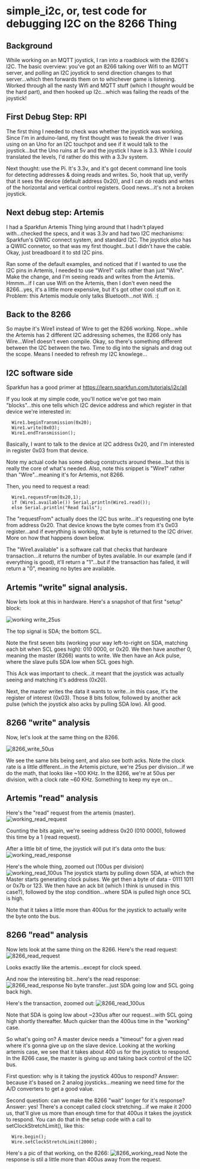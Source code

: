 # simple_i2c, or, test code for debugging I2C on the 8266 Thing
## Background
While working on an MQTT joystick, I ran into a roadblock with the 8266's I2C.  The basic overview:  you've got an 8266 talking over
Wifi to an MQTT server, and polling an I2C joystick to send direction changes to that server...which then forwards them on to
whichever game is listening.  Worked through all the nasty Wifi and MQTT stuff (which I *thought* would be the hard part), 
and then hooked up I2c...which was failing the reads of the joystick!

## First Debug Step:  RPI
The first thing I needed to check was whether the joystick was working.  Since I'm in arduino-land, my first thought was to 
tweak the driver I was using on an Uno for an I2C touchpot and see if it would talk to the joystick...but the Uno ruins at 5v and
the joystick I have is 3.3.  While I *could* translated the levels, I'd rather do this with a 3.3v system.

Next thought:  use the Pi.  It's 3.3v, and it's got decent command line tools for detecting addresses & doing reads and writes.
So, hook that up, verify that it sees the device (default address 0x20), and I can do reads and writes of the horizontal and 
vertical control registers.  Good news...it's not a broken joystick.

## Next debug step:  Artemis
I had a Sparkfun Artemis Thing lying around that I hadn't played with...checked the specs, and it was 3.3v and had two I2C mechanisms:
Sparkfun's QWIIC connect system, and standard I2C.  The joystick *also* has a QWIIC connetor, so that was my first thought...but I 
didn't have the cable.   Okay, just breadboard it to std I2C pins.

Ran some of the default examples, and noticed that if I wanted to use the I2C pins in Artemis, I needed to use "Wire1" calls rather than
just "Wire".  Make the change, and I'm seeing reads and writes from the Artemis.  Hmmm...if I can use Wifi on the Artemis, then I
don't even need the 8266...yes, it's a little more expensive, but it's got other cool stuff on it.  Problem:  this Artemis module
only talks Bluetooth...not Wifi.  :(

## Back to the 8266
So maybe it's Wire1 instead of Wire to get the 8266 working.  Nope...while the Artemis has 2 different I2C addressing schemes, the 
8266 only has Wire...Wire1 doesn't even compile.  Okay, so there's something different between the I2C between the two.  Time
to dig into the signals and drag out the scope.  Means I needed to refresh my I2C knowlege...

## I2C software side
Sparkfun has a good primer at
https://learn.sparkfun.com/tutorials/i2c/all

If you look at my simple code, you'll notice we've got two main "blocks"...this one tells which I2C device address and which register in that device we're interested in:
```
  Wire1.beginTransmission(0x20);
  Wire1.write(0x03);
  Wire1.endTransmission();
```
Basically, I want to talk to the device at I2C address 0x20, and I'm interested in register 0x03 from that device.

Note my actual code has some debug constructs around these...but this is really the core of what's needed.  Also, note this snippet is "Wire1" rather than "Wire"...meaning it's for Artemis, not 8266.

Then, you need to request a read:
```
  Wire1.requestFrom(0x20,1);
  if (Wire1.available()) Serial.println(Wire1.read());
  else Serial.println("Read fails");
```
The "requestFrom" actually does the I2C bus write...it's requesting one byte from address 0x20.  That device knows the byte comes from it's 0x03 register...and if everything is working, that byte is returned to the I2C driver.  More on how that happens down below.  

The "Wire1.available" is a software call that checks that hardware transaction...it returns the number of bytes available.  In our example (and if everything is good), it'll return a "1"...but if the transaction has failed, it will return a "0", meaning no bytes are available.

## Artemis "write" signal analysis.
Now lets look at this in hardware.  Here's a snapshot of that first "setup" block:

![working write_25us](https://user-images.githubusercontent.com/43499190/67578581-f93b0980-f6ff-11e9-9224-e4eb8ceff015.jpg)

The top signal is SDA; the bottom SCL.

Note the first seven bits (working your way left-to-right on SDA, matching each bit when SCL goes high): 010 0000, or 0x20.
We then have another 0, meaning the master (8266) wants to write.  We then have an Ack pulse, where the slave pulls SDA low when SCL goes high.

This Ack was important to check...it meant that the joystick was actually seeing and matching it's address (0x20).

Next, the master writes the data it wants to write...in this case, it's the register of interest (0x03).  Those 8 bits follow, followed by another ack pulse (which the joystick also acks by pulling SDA low).  All good.

## 8266 "write" analysis
Now, let's look at the same thing on the 8266.

![8266_write_50us](https://user-images.githubusercontent.com/43499190/67580181-2210ce00-f703-11e9-8816-ac9dd84ef116.jpg)

We see the same bits being sent, and also see both acks.  Note the clock rate is a little different...in the Artemis picture, we're 25us per division...if we do the math, that looks like ~100 KHz.  In the 8266, we're at 50us per division, with a clock rate ~60 KHz.  Something to keep my eye on...

## Artemis "read" analysis
Here's the "read" request from the artemis (master).
![working_read_request](https://user-images.githubusercontent.com/43499190/67584171-445a1a00-f70a-11e9-8481-6e648d860158.jpg)
 
Counting the bits again, we're seeing address 0x20 (010 0000), followed this time by a 1 (read request).

After a little bit of time, the joystick will put it's data onto the bus:
![working_read_response](https://user-images.githubusercontent.com/43499190/67584380-bc284480-f70a-11e9-8c03-a8fdf3f60159.jpg)


Here's the whole thing, zoomed out (100us per division)
![working_read_100us](https://user-images.githubusercontent.com/43499190/67583889-bed66a00-f709-11e9-9621-81effc516960.jpg)
The joystick starts by pulling down SDA, at which the Master starts generating clock pulses.  We get then a byte of data - 0111 1011 or 0x7b or 123.  We then have an ack bit (which I think is unused in this case?), followed by the stop condition...where SDA is pulled high once SCL is high.

Note that it takes a little more than 400us for the joystick to actually write the byte onto the bus.

## 8266 "read" analysis
Now lets look at the same thing on the 8266.  Here's the read request:
![8266_read_request](https://user-images.githubusercontent.com/43499190/67584957-e8909080-f70b-11e9-871a-aefcb40aa314.jpg)

Looks exactly like the artemis...except for clock speed.

And now the interesting bit...here's the read response:
![8266_read_response](https://user-images.githubusercontent.com/43499190/67585126-31484980-f70c-11e9-99dd-1ce9e7859f9c.jpg)
No byte transfer...just SDA going low and SCL going back high.

Here's the transaction, zoomed out:
![8266_read_100us](https://user-images.githubusercontent.com/43499190/67585335-8d12d280-f70c-11e9-8aed-545acabf1963.jpg)

Note that SDA is going low about ~230us after our request...with SCL going high shortly thereafter.  Much quicker than the 400us time in the "working" case.

So what's going on?  A master device needs a "timeout" for a given read where it's gonna give up on the slave device.  Looking at the working artemis case, we see that it takes about 400 us for the joystick to respond.  In the 8266 case, the master is giving up and taking back control of the I2C bus.

First question:  why is it taking the joystick 400us to respond?  Answer:  because it's based on 2 analog joysticks...meaning we need time for the A/D converters to get a good value.

Second question:  can we make the 8266 "wait" longer for it's response?  Answer:  yes!  There's a concept called clock stretching...if we make it 2000 us, that'll give us more than enough time for that 400us it takes the joystick to respond.  You can do that in the setup code with a call to setClockStretchLimit(), like this:
```
  Wire.begin();
  Wire.setClockStretchLimit(2000);
```

Here's a pic of that working, on the 8266:
![8266_working_read](https://user-images.githubusercontent.com/43499190/67585888-aff1b680-f70d-11e9-9b00-461d5c4410dd.jpg)
Note the response is stil a little more than 400us away from the request.


